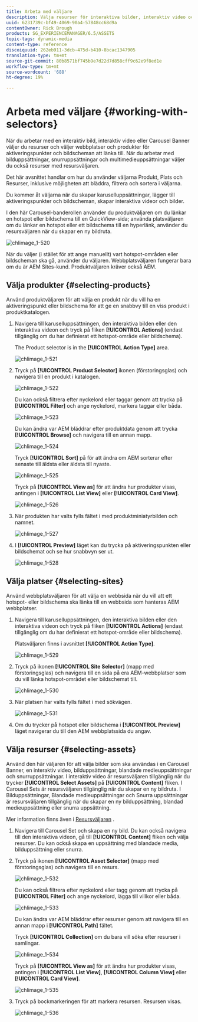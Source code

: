 ```yaml
---
title: Arbeta med väljare
description: Välja resurser för interaktiva bilder, interaktiv video och karusellbanderoller
uuid: 6231739c-bf49-4069-90a4-57848cc68d9a
contentOwner: Rick Brough
products: SG_EXPERIENCEMANAGER/6.5/ASSETS
topic-tags: dynamic-media
content-type: reference
discoiquuid: 262eb911-3dcb-475d-b410-8bcac1347905
translation-type: tm+mt
source-git-commit: 80b8571bf745b9e7d22d7d858cff9c62e9f8ed1e
workflow-type: tm+mt
source-wordcount: '688'
ht-degree: 19%

---
```



# Arbeta med väljare {#working-with-selectors}

När du arbetar med en interaktiv bild, interaktiv video eller Carousel Banner väljer du resurser och väljer webbplatser och produkter för aktiveringspunkter och bildscheman att länka till. När du arbetar med bilduppsättningar, snurruppsättningar och multimedieuppsättningar väljer du också resurser med resursväljaren.

Det här avsnittet handlar om hur du använder väljarna Produkt, Plats och Resurser, inklusive möjligheten att bläddra, filtrera och sortera i väljarna.

Du kommer åt väljarna när du skapar karuselluppsättningar, lägger till aktiveringspunkter och bildscheman, skapar interaktiva videor och bilder.

I den här Carousel-banderollen använder du produktväljaren om du länkar en hotspot eller bildschema till en QuickView-sida; använda platsväljaren om du länkar en hotspot eller ett bildschema till en hyperlänk, använder du resursväljaren när du skapar en ny bildruta.

![chlimage_1-520](assets/chlimage_1-520.png)

När du väljer (i stället för att ange manuellt) vart hotspot-områden eller bildscheman ska gå, använder du väljaren. Webbplatsväljaren fungerar bara om du är AEM Sites-kund. Produktväljaren kräver också AEM.

## Välja produkter {#selecting-products}

Använd produktväljaren för att välja en produkt när du vill ha en aktiveringspunkt eller bildschema för att ge en snabbvy till en viss produkt i produktkatalogen.

1. Navigera till karuselluppsättningen, den interaktiva bilden eller den interaktiva videon och tryck på fliken **[!UICONTROL Actions]** (endast tillgänglig om du har definierat ett hotspot-område eller bildschema).

   The Product selector is in the **[!UICONTROL Action Type]** area.

   ![chlimage_1-521](assets/chlimage_1-521.png)

1. Tryck på **[!UICONTROL Product Selector]** ikonen (förstoringsglas) och navigera till en produkt i katalogen.

   ![chlimage_1-522](assets/chlimage_1-522.png)

   Du kan också filtrera efter nyckelord eller taggar genom att trycka på **[!UICONTROL Filter]** och ange nyckelord, markera taggar eller båda.

   ![chlimage_1-523](assets/chlimage_1-523.png)

   Du kan ändra var AEM bläddrar efter produktdata genom att trycka **[!UICONTROL Browse]** och navigera till en annan mapp.

   ![chlimage_1-524](assets/chlimage_1-524.png)

   Tryck **[!UICONTROL Sort]** på för att ändra om AEM sorterar efter senaste till äldsta eller äldsta till nyaste.

   ![chlimage_1-525](assets/chlimage_1-525.png)

   Tryck på **[!UICONTROL View as]** för att ändra hur produkter visas, antingen i **[!UICONTROL List View]** eller **[!UICONTROL Card View]**.

   ![chlimage_1-526](assets/chlimage_1-526.png)

1. När produkten har valts fylls fältet i med produktminiatyrbilden och namnet.

   ![chlimage_1-527](assets/chlimage_1-527.png)

1. I **[!UICONTROL Preview]** läget kan du trycka på aktiveringspunkten eller bildschemat och se hur snabbvyn ser ut.

   ![chlimage_1-528](assets/chlimage_1-528.png)

## Välja platser {#selecting-sites}

Använd webbplatsväljaren för att välja en webbsida när du vill att ett hotspot- eller bildschema ska länka till en webbsida som hanteras AEM webbplatser.

1. Navigera till karuselluppsättningen, den interaktiva bilden eller den interaktiva videon och tryck på fliken **[!UICONTROL Actions]** (endast tillgänglig om du har definierat ett hotspot-område eller bildschema).

   Platsväljaren finns i avsnittet **[!UICONTROL Action Type]**.

   ![chlimage_1-529](assets/chlimage_1-529.png)

1. Tryck på ikonen **[!UICONTROL Site Selector]** (mapp med förstoringsglas) och navigera till en sida på era AEM-webbplatser som du vill länka hotspot-området eller bildschemat till.

   ![chlimage_1-530](assets/chlimage_1-530.png)

1. När platsen har valts fylls fältet i med sökvägen.

   ![chlimage_1-531](assets/chlimage_1-531.png)

1. Om du trycker på hotspot eller bildschema i **[!UICONTROL Preview]** läget navigerar du till den AEM webbplatssida du angav.

## Välja resurser {#selecting-assets}

Använd den här väljaren för att välja bilder som ska användas i en Carousel Banner, en interaktiv video, bilduppsättningar, blandade medieuppsättningar och snurruppsättningar. I interaktiv video är resursväljaren tillgänglig när du trycker **[!UICONTROL Select Assets]** på **[!UICONTROL Content]** fliken. I Carousel Sets är resursväljaren tillgänglig när du skapar en ny bildruta. I Bilduppsättningar, Blandade medieuppsättningar och Snurra uppsättningar är resursväljaren tillgänglig när du skapar en ny bilduppsättning, blandad medieuppsättning eller snurra uppsättning.

Mer information finns även i [Resursväljaren](search-assets.md#assetpicker) .

1. Navigera till Carousel Set och skapa en ny bild. Du kan också navigera till den interaktiva videon, gå till **[!UICONTROL Content]** fliken och välja resurser. Du kan också skapa en uppsättning med blandade media, bilduppsättning eller snurra.
1. Tryck på ikonen **[!UICONTROL Asset Selector]** (mapp med förstoringsglas) och navigera till en resurs.

   ![chlimage_1-532](assets/chlimage_1-532.png)

   Du kan också filtrera efter nyckelord eller tagg genom att trycka på **[!UICONTROL Filter]** och ange nyckelord, lägga till villkor eller båda.

   ![chlimage_1-533](assets/chlimage_1-533.png)

   Du kan ändra var AEM bläddrar efter resurser genom att navigera till en annan mapp i **[!UICONTROL Path]** fältet.

   Tryck **[!UICONTROL Collection]** om du bara vill söka efter resurser i samlingar.

   ![chlimage_1-534](assets/chlimage_1-534.png)

   Tryck på **[!UICONTROL View as]** för att ändra hur produkter visas, antingen i **[!UICONTROL List View]**, **[!UICONTROL Column View]** eller **[!UICONTROL Card View]**.

   ![chlimage_1-535](assets/chlimage_1-535.png)

1. Tryck på bockmarkeringen för att markera resursen. Resursen visas.

   ![chlimage_1-536](assets/chlimage_1-536.png)

